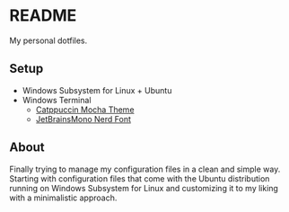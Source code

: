 # README

My personal dotfiles.

## Setup

- Windows Subsystem for Linux + Ubuntu
- Windows Terminal
  - [Catppuccin Mocha Theme](https://github.com/catppuccin/windows-terminal)
  - [JetBrainsMono Nerd Font](https://www.nerdfonts.com/font-downloads)

## About

Finally trying to manage my configuration files in a clean and simple way. Starting with configuration files that come with the Ubuntu distribution running on Windows Subsystem for Linux and customizing it to my liking with a minimalistic approach.
